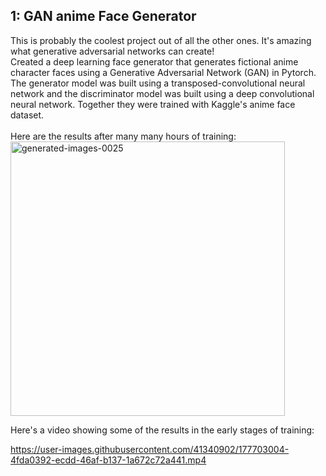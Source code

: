 
<h2>
1: GAN anime Face Generator
</h2>
This is probably the coolest project out of all the other ones. It's amazing what generative adversarial networks can create!<br>
Created a deep learning face generator that generates fictional anime character faces using a Generative Adversarial Network (GAN) in Pytorch. 
The generator model was built using a transposed-convolutional neural network and the discriminator model was built using a deep convolutional neural network.
Together they were trained with Kaggle's anime face dataset.<br><br>
Here are the results after many many hours of training:
<img width="439" alt="generated-images-0025" src="https://user-images.githubusercontent.com/41340902/177702014-32f21be8-8174-4f4a-9e0e-7275d8c06936.png">

Here's a video showing some of the results in the early stages of training:


https://user-images.githubusercontent.com/41340902/177703004-4fda0392-ecdd-46af-b137-1a672c72a441.mp4

